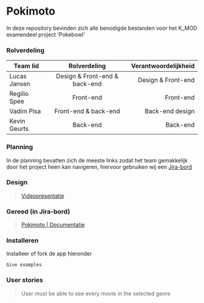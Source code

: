 # Pokimoto

In deze repository bevinden zich alle benodigde bestanden voor het K_MOD examendeel project 'Pokebowl'

### Rolverdeling

| Team lid      | Rolverdeling  | Verantwoordelijkheid |
| ------------- |:-------------:| -----:|
| Lucas Jansen     | Design & Front-end & back-end | Design & Front-end |
| Regilio Spee      | Front-end     |   Front-end |
| Vadim Pisa | Front-end & back-end |   Back-end design |
| Kevin Geurts | Back-end    |    Back-end |

### Planning
In de planning bevatten zich de meeste links zodat het team gemakkelijk door het project heen kan navigeren, hiervoor gebruiken wij een [Jira-bord](https://wlaj.atlassian.net/secure/RapidBoard.jspa?rapidView=7&projectKey=POKI&selectedIssue=POKI-5&atlOrigin=eyJpIjoiMGRiYzNmNGZiNjMzNDQzMGExZWJhOWM1MDhmZjkwNmMiLCJwIjoiaiJ9)

### Design
 
 > [Videopresentatie](https://youtu.be/NJQgT6OU364)
 
 ### Gereed (in Jira-bord)
 
 > [Pokimoto | Documentatie](https://docs.google.com/document/d/1gEKKa4inJEiDDlx7E4xLKw7DUX5FPZNvJ2ANABqBQ34/edit?usp=sharing)

### Installeren

Installeer of fork de app hieronder

```
Give examples
```
 
 ### User stories

> User must be able to see every movie in the selected genre
